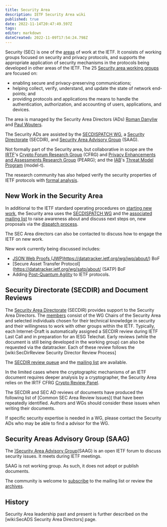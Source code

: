 ```yaml
---
title: Security Area
description: IETF Security Area wiki
published: true
date: 2022-11-14T20:47:49.597Z
tags: 
editor: markdown
dateCreated: 2022-11-09T17:54:24.798Z
---
```


Security (SEC) is one of the [areas](https://www.ietf.org/topics/areas/) of work at the IETF.  It consists of working groups focused on security and privacy protocols, and supports the appropriate application of security mechanisms in the protocols being developed in other areas of the IETF.  The 25 [Security area working groups](https://datatracker.ietf.org/wg/#sec) are focused on:
* enabling secure and privacy-preserving communications; 
* helping collect, verify, understand, and update the state of network end-points; and
* providing protocols and applications the means to handle the authentication, authorization, and accounting of users, applications, and devices.

The area is managed by the Security Area Directors (ADs) [Roman Danyliw](https://datatracker.ietf.org/person/Roman%20Danyliw) and [Paul Wouters](https://datatracker.ietf.org/person/Paul%20Wouters).

The Security ADs are assisted by the [SECDISPATCH WG](https://datatracker.ietf.org/wg/secdispatch/documents/), a [Security Directorate](/group/secdir) (SECDIR), and [Security Area Advisory Group](https://datatracker.ietf.org/group/saag/about/) (SAAG).

Not formally part of the Security area, but collaborative in scope are the [IRTF](https://irtf.org/)'s [Crypto Forum Research Group](https://datatracker.ietf.org/rg/cfrg/about/) (CFRG) and [Privacy Enhancements and Assessments Research Group](https://datatracker.ietf.org/rg/pearg/about/) (PEARG); and the [IAB](https://www.iab.org/)'s [Threat Model Program](https://www.iab.org/activities/programs/internet-threat-model-model-t-program/) (model-t).

The research community has also helped verify the security properties of IETF protocols with [formal analysis](/group/sec/formal-verification).

## New Work in the Security Area

In additional to the IETF standard operating procedures on [starting new work](https://www.ietf.org/standards/process/new-work/), the Security area uses the [SECDISPATCH WG](https://datatracker.ietf.org/wg/secdispatch/documents/) and the [associated mailing list](https://mailarchive.ietf.org/arch/browse/secdispatch/) to raise awareness about and discuss next steps on, new proposals via the [dispatch process](https://wiki.ietf.org/group/secdir/SecDirReview).

The SEC Area directors can also be contacted to discuss how to engage the IETF on new work.

New work currently being discussed includes:
* [JSON Web Proofs (JWP)](/group/sec)https://datatracker.ietf.org/wg/jwp/about/)  BoF
* [Secure Asset Transfer Protocol](https://datatracker.ietf.org/wg/satp/about/ (SATP) BoF
* Adding [Post-Quantum Agility](/group/sec/PQCAgility) to IETF protocols.

## Security Directorate (SECDIR) and Document Reviews

The [Security Area Directorate](https://datatracker.ietf.org/group/secdir/about/) (SECDIR) provides support to the Security Area Directors. The [members](https://datatracker.ietf.org/group/secdir/reviewers/) consist of the WG Chairs of the Security Area and selected individuals chosen for their technical knowledge in security and their willingness to work with other groups within the IETF.  Typically, each Internet-Draft is automatically assigned a SECDIR review during IETF Last Call and in preparation for an IESG Telechat.  Early reviews (while the document is still being developed in the working group) can also be requested via the datatracker.  Each of these review follows the [wiki:SecDirReview Security Director Review Process]

The [SECDIR review queue](https://datatracker.ietf.org/group/secdir/reviews/) and the [mailing list](https://mailarchive.ietf.org/arch/browse/secdir/) are available.

In the limited cases where the cryptographic mechanisms of an IETF document requires deeper analysis by a cryptographer, the Security Area relies on the IRTF CFRG [Crypto Review Panel](https://trac.ietf.org/trac/irtf/wiki/Crypto%20Review%20Panel).

The SECDIR and SEC AD reviews of documents have produced the following list of [Common SEC Area Review Issues]( that have been repeatedly identified.  Authors and WGs should consider these issues when writing their documents.

If specific security expertise is needed in a WG, please contact the Security ADs who may be able to find a advisor for the WG.

## Security Areas Advisory Group (SAAG)

The [)Security Area Advisory Group](https://datatracker.ietf.org/group/saag/about/)(SAAG) is an open IETF forum to discuss security issues. It meets during IETF meetings.

SAAG is not working group.  As such, it does not adopt or publish documents.

The community is welcome to [subscribe](https://www.ietf.org/mailman/listinfo/saag/) to the mailing list or review the [archives](https://mailarchive.ietf.org/arch/browse/saag/).


## History

Security Area leadership past and present is further described on the [wiki:SecADS Security Area Directors] page.

